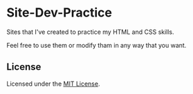 # Site-Dev-Practice
Sites that I've created to practice my HTML and CSS skills.

Feel free to use them or modify tham in any way that you want.

## License
Licensed under the [MIT License](LICENSE).
